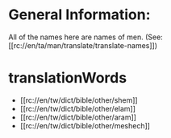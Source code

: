 # General Information:

All of the names here are names of men. (See: [[rc://en/ta/man/translate/translate-names]])

# translationWords

* [[rc://en/tw/dict/bible/other/shem]]
* [[rc://en/tw/dict/bible/other/elam]]
* [[rc://en/tw/dict/bible/other/aram]]
* [[rc://en/tw/dict/bible/other/meshech]]